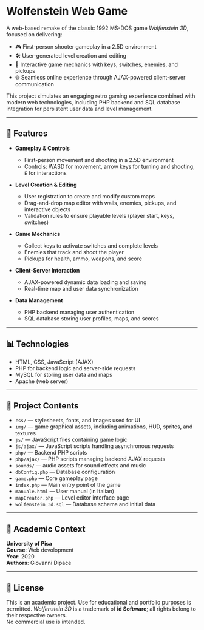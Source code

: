 # Wolfenstein Web Game

A web-based remake of the classic 1992 MS-DOS game *Wolfenstein 3D*, focused on delivering:

- 🎮 First-person shooter gameplay in a 2.5D environment  
- 🛠️ User-generated level creation and editing  
- 🔑 Interactive game mechanics with keys, switches, enemies, and pickups  
- 🌐 Seamless online experience through AJAX-powered client-server communication  

This project simulates an engaging retro gaming experience combined with modern web technologies, including PHP backend and SQL database integration for persistent user data and level management.

---

## 📌 Features

- **Gameplay & Controls**
  - First-person movement and shooting in a 2.5D environment  
  - Controls: WASD for movement, arrow keys for turning and shooting, `E` for interactions  

- **Level Creation & Editing**
  - User registration to create and modify custom maps  
  - Drag-and-drop map editor with walls, enemies, pickups, and interactive objects  
  - Validation rules to ensure playable levels (player start, keys, switches)  

- **Game Mechanics**
  - Collect keys to activate switches and complete levels  
  - Enemies that track and shoot the player  
  - Pickups for health, ammo, weapons, and score  

- **Client-Server Interaction**
  - AJAX-powered dynamic data loading and saving  
  - Real-time map and user data synchronization  

- **Data Management**
  - PHP backend managing user authentication
  - SQL database storing user profiles, maps, and scores  

---

## 📊 Technologies

- HTML, CSS, JavaScript (AJAX)  
- PHP for backend logic and server-side requests  
- MySQL for storing user data and maps
- Apache (web server)  

---

## 📂 Project Contents

- `css/` — stylesheets, fonts, and images used for UI
- `img/` — game graphical assets, including animations, HUD, sprites, and textures
- `js/` — JavaScript files containing game logic
- `js/ajax/` — JavaScript scripts handling asynchronous requests
- `php/` — Backend PHP scripts
- `php/ajax/` — PHP scripts managing backend AJAX requests
- `sounds/` — audio assets for sound effects and music
- `dbConfig.php` — Database configuration
- `game.php` — Core gameplay page
- `index.php` — Main entry point of the game
- `manuale.html` — User manual (in Italian)
- `mapCreator.php` — Level editor interface page
- `wolfenstein_3d.sql` — Database schema and initial data

---

## 🏫 Academic Context

**University of Pisa**  
**Course**: Web devolopment  
**Year**: 2020  
**Authors**: Giovanni Dipace

---

## 📄 License

This is an academic project. Use for educational and portfolio purposes is permitted.
*Wolfenstein 3D* is a trademark of **id Software**; all rights belong to their respective owners.  
No commercial use is intended.

